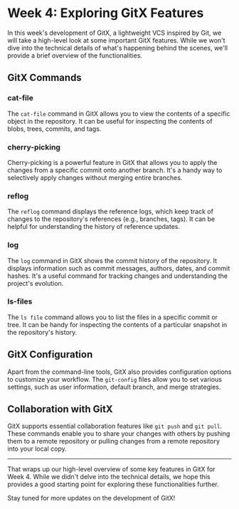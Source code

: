 # Week 4: Exploring GitX Features

In this week's development of GitX, a lightweight VCS inspired by Git, we will take a high-level look at some important GitX features. While we won't dive into the technical details of what's happening behind the scenes, we'll provide a brief overview of the functionalities.

## GitX Commands

### cat-file

The `cat-file` command in GitX allows you to view the contents of a specific object in the repository. It can be useful for inspecting the contents of blobs, trees, commits, and tags.

### cherry-picking

Cherry-picking is a powerful feature in GitX that allows you to apply the changes from a specific commit onto another branch. It's a handy way to selectively apply changes without merging entire branches.

### reflog

The `reflog` command displays the reference logs, which keep track of changes to the repository's references (e.g., branches, tags). It can be helpful for understanding the history of reference updates.

### log

The `log` command in GitX shows the commit history of the repository. It displays information such as commit messages, authors, dates, and commit hashes. It's a useful command for tracking changes and understanding the project's evolution.

### ls-files

The `ls file` command allows you to list the files in a specific commit or tree. It can be handy for inspecting the contents of a particular snapshot in the repository's history.

## GitX Configuration

Apart from the command-line tools, GitX also provides configuration options to customize your workflow. The `git-config` files allow you to set various settings, such as user information, default branch, and merge strategies.

## Collaboration with GitX

GitX supports essential collaboration features like `git push` and `git pull`. These commands enable you to share your changes with others by pushing them to a remote repository or pulling changes from a remote repository into your local copy.

---

That wraps up our high-level overview of some key features in GitX for Week 4. While we didn't delve into the technical details, we hope this provides a good starting point for exploring these functionalities further.

Stay tuned for more updates on the development of GitX!
